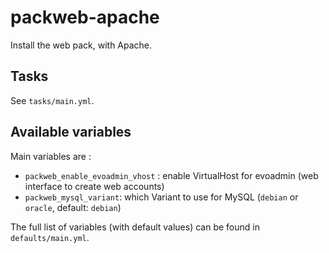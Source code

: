 # packweb-apache

Install the web pack, with Apache.

## Tasks

See `tasks/main.yml`.

## Available variables

Main variables are :

* `packweb_enable_evoadmin_vhost` : enable VirtualHost for evoadmin (web interface to create web accounts)
* `packweb_mysql_variant`: which Variant to use for MySQL (`debian` or `oracle`, default: `debian`)

The full list of variables (with default values) can be found in `defaults/main.yml`.
